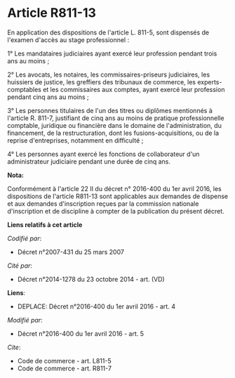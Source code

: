 # Article R811-13

En application des dispositions de l'article L. 811-5, sont dispensés de l'examen d'accès au stage professionnel : 

1° Les mandataires judiciaires ayant exercé leur profession pendant trois ans au moins ; 

2° Les avocats, les notaires, les commissaires-priseurs judiciaires, les huissiers de justice, les greffiers des tribunaux de
commerce, les experts-comptables et les commissaires aux comptes, ayant exercé leur profession pendant cinq ans au moins ; 

3° Les personnes titulaires de l'un des titres ou diplômes mentionnés à l'article R. 811-7, justifiant de cinq ans au moins
de pratique professionnelle comptable, juridique ou financière dans le domaine de l'administration, du financement, de la
restructuration, dont les fusions-acquisitions, ou de la reprise d'entreprises, notamment en difficulté ; 

4° Les personnes ayant exercé les fonctions de collaborateur d'un administrateur judiciaire pendant une durée de cinq ans.

**Nota:**

Conformément à l'article 22 II du décret n° 2016-400 du 1er avril 2016, les dispositions de l'article R811-13  sont
applicables aux demandes de dispense et aux demandes d'inscription reçues par la commission nationale d'inscription et de
discipline à compter de la publication du présent décret.

**Liens relatifs à cet article**

_Codifié par_:

  - Décret n°2007-431 du 25 mars 2007

_Cité par_:

  - Décret n°2014-1278 du 23 octobre 2014 - art. (VD)

**Liens**:

  - DEPLACE: Décret n°2016-400 du 1er avril 2016 - art. 4

_Modifié par_:

  - Décret n°2016-400 du 1er avril 2016 - art. 5

_Cite_:

  - Code de commerce - art. L811-5
  - Code de commerce - art. R811-7
